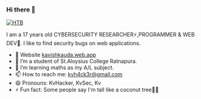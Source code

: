 ### Hi there 👋

[![HTB](https://www.hackthebox.eu/badge/image/667531)](https://app.hackthebox.eu/profile/667531)

I am a 17 years old CYBERSECURITY RESEARCHER⚡,PROGRAMMER & WEB DEV🤗. I like to find security bugs on web applications.

- 💟 Website [kavishkauda.web.app](https://kavishkauda.web.app/)
- 🔭 I’m a student of St.Aloysius College Ratnapura.
- 🌱 I’m learning maths as my A/L subject.
- 📫 How to reach me: kvh4ck3r@gmail.com
- 😄 Pronouns: KvHacker, KvSec, Kv
- ⚡ Fun fact: Some people say I'm tall like a coconut tree🌴😂

